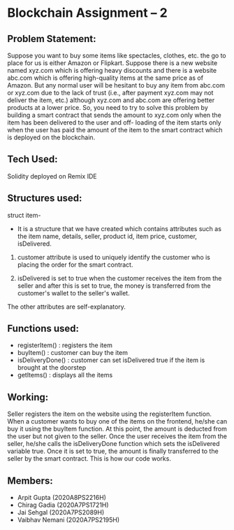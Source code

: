 # Blockchain Assignment – 2
## Problem Statement:
Suppose you want to buy some items like spectacles, clothes, etc. the go to place for us is either Amazon or Flipkart. Suppose there is a new website named xyz.com which is offering heavy discounts and there is a website abc.com which is offering high-quality items at the same price as of Amazon. But any normal user will be hesitant to buy any item from abc.com or xyz.com due to the lack of trust (i.e., after payment xyz.com may not deliver the item, etc.) although xyz.com and abc.com are offering better products at a lower price. 
So, you need to try to solve this problem by building a smart contract that sends the amount to xyz.com only when the item has been delivered to the user and off- loading of the item starts only when the user has paid the amount of the item to the smart contract which is deployed on the blockchain.

## Tech Used:
Solidity deployed on Remix IDE

## Structures used:

struct item-

- It is a structure that we have created which contains attributes such as the item name, details, seller, product id, item price, customer, isDelivered.

1. customer attribute is used to uniquely identify the customer who is placing the order for the smart contract.

2. isDelivered is set to true when the customer receives the item from the seller and after this is set to true, the money is transferred from the customer's wallet to the seller's wallet.

The other attributes are self-explanatory.

## Functions used:

- registerItem() : registers the item 
- buyItem() : customer can buy the item 
- isDeliveryDone() : customer can set isDelivered true if the item is brought at the doorstep 
- getItems() : displays all the items 

## Working:

Seller registers the item on the website using the registerItem function. When a customer wants to buy one of the items on the frontend, he/she can buy it using the buyItem function. At this point, the amount is deducted from the user but not given to the seller. Once the user receives the item from the seller, he/she calls the isDeliveryDone function which sets the isDelivered variable true. Once it is set to true, the amount is finally transferred to the seller by the smart contract. This is how our code works.  

## Members:

- Arpit Gupta (2020A8PS2216H)
- Chirag Gadia (2020A7PS1721H)
- Jai Sehgal (2020A7PS2089H)
- Vaibhav Nemani (2020A7PS2195H)
